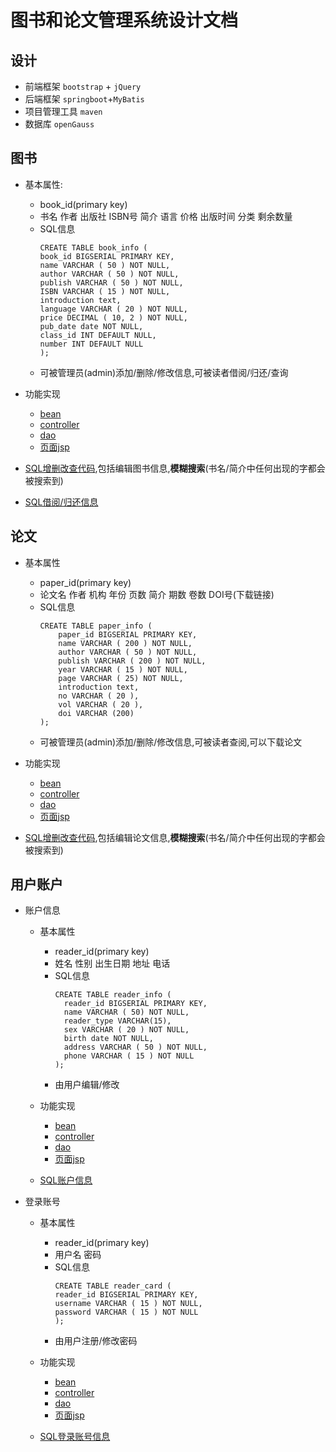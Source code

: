 # 图书和论文管理系统设计文档

## 设计
- 前端框架 `bootstrap` + `jQuery`
- 后端框架 `springboot`+`MyBatis`
- 项目管理工具 `maven`
- 数据库 `openGauss`

## 图书
- 基本属性:
  - book_id(primary key)
  - 书名 作者 出版社 ISBN号 简介 语言 价格 出版时间 分类 剩余数量
  - SQL信息
    ```shell
    CREATE TABLE book_info (
  	book_id BIGSERIAL PRIMARY KEY,
  	name VARCHAR ( 50 ) NOT NULL,
  	author VARCHAR ( 50 ) NOT NULL,
  	publish VARCHAR ( 50 ) NOT NULL,
  	ISBN VARCHAR ( 15 ) NOT NULL,
  	introduction text,
  	language VARCHAR ( 20 ) NOT NULL,
  	price DECIMAL ( 10, 2 ) NOT NULL,
  	pub_date date NOT NULL,
  	class_id INT DEFAULT NULL,
  	number INT DEFAULT NULL 
    );
    ```
  - 可被管理员(admin)添加/删除/修改信息,可被读者借阅/归还/查询

- 功能实现
  - [bean](src\main\java\com\library\bean\Book.java)
  - [controller](src\main\java\com\library\controller\BookController.java)
  - [dao](src/main/java/com/library/dao/BookDao.java)
  - [页面jsp](src\main\webapp\WEB-INF\jsp)



- [SQL增删改查代码](src\main\resources\MyBatis\book.xml),包括编辑图书信息,**模糊搜索**(书名/简介中任何出现的字都会被搜索到)
- [SQL借阅/归还信息](src\main\resources\MyBatis\lend.xml)

## 论文
- 基本属性
  - paper_id(primary key)
  - 论文名 作者 机构 年份 页数 简介 期数 卷数 DOI号(下载链接)
  - SQL信息
    ```shell
    CREATE TABLE paper_info (
    	paper_id BIGSERIAL PRIMARY KEY,
    	name VARCHAR ( 200 ) NOT NULL,
    	author VARCHAR ( 50 ) NOT NULL,
    	publish VARCHAR ( 200 ) NOT NULL,
    	year VARCHAR ( 15 ) NOT NULL,
    	page VARCHAR ( 25) NOT NULL,
    	introduction text,
    	no VARCHAR ( 20 ),
    	vol VARCHAR ( 20 ),
    	doi VARCHAR (200)
    );
    ```
  - 可被管理员(admin)添加/删除/修改信息,可被读者查阅,可以下载论文

- 功能实现
  - [bean](src\main\java\com\library\bean\Paper.java)
  - [controller](src\main\java\com\library\controller\PaperController.java)
  - [dao](src/main/java/com/library/dao/PaperDao.java)
  - [页面jsp](src\main\webapp\WEB-INF\jsp)

- [SQL增删改查代码](src\main\resources\MyBatis\paper.xml),包括编辑论文信息,**模糊搜索**(书名/简介中任何出现的字都会被搜索到)

## 用户账户
- 账户信息
  - 基本属性
    - reader_id(primary key)
    - 姓名 性别 出生日期 地址 电话
    - SQL信息
      ```shell
      CREATE TABLE reader_info (
      	reader_id BIGSERIAL PRIMARY KEY,
      	name VARCHAR ( 50) NOT NULL,
      	reader_type VARCHAR(15),
      	sex VARCHAR ( 20 ) NOT NULL,
      	birth date NOT NULL,
      	address VARCHAR ( 50 ) NOT NULL,
      	phone VARCHAR ( 15 ) NOT NULL 
      );
      ```
    - 由用户编辑/修改
  - 功能实现
    - [bean](src\main\java\com\library\bean\ReaderInfo.java)
    - [controller](src\main\java\com\library\controller\ReaderController.java)
    - [dao](src\main\java\com\library\dao\ReaderInfoDao.java)
    - [页面jsp](src\main\webapp\WEB-INF\jsp)
  
  - [SQL账户信息](src\main\resources\MyBatis\readerInfo.xml)

- 登录账号
  - 基本属性
    - reader_id(primary key)
    - 用户名 密码
    - SQL信息
      ```shell
      CREATE TABLE reader_card (
      reader_id BIGSERIAL PRIMARY KEY,
      username VARCHAR ( 15 ) NOT NULL,
      password VARCHAR ( 15 ) NOT NULL
      );
      ```
    - 由用户注册/修改密码
  - 功能实现
    - [bean](src\main\java\com\library\bean\ReaderCard.java)
    - [controller](src\main\java\com\library\controller\ReaderController.java)
    - [dao](src\main\java\com\library\dao\ReaderCardDao.java)
    - [页面jsp](src\main\webapp\WEB-INF\jsp)
  
  - [SQL登录账号信息](src\main\resources\MyBatis\readerCard.xml)
